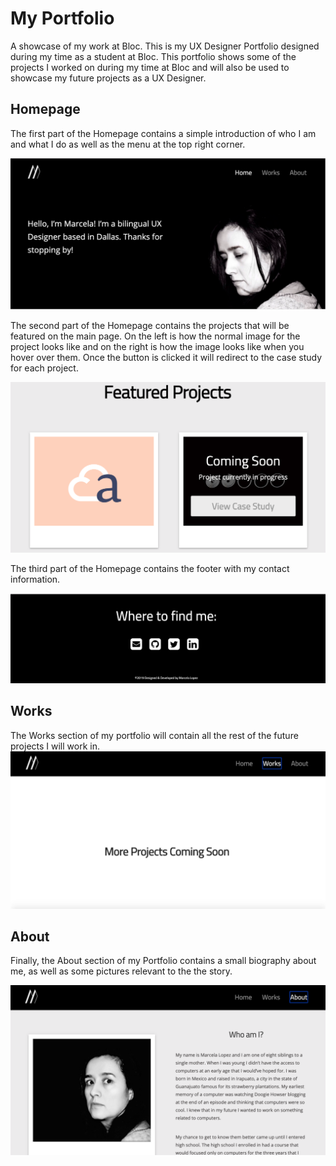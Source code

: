 # My Portfolio

A showcase of my work at Bloc.
This is my UX Designer Portfolio designed during my time as a student at Bloc. This portfolio shows some of the projects I worked on during my time at Bloc and will also be used to showcase my future projects as a UX Designer.

## Homepage

The  first part of the Homepage contains a simple introduction of who I am and what I do as well as the menu at the top right corner.

![Homepage Image](/images/HomepageImage.png)


The second part of the Homepage contains the projects that will be featured on the main page. On the left is how the normal image for the project looks like and on the right is how the image looks like when you hover over them. Once the button is clicked it will redirect to the case study for each project.

![Homepage-Image of Featured Projects](/images/FeaturedProjectsImage.png)


The third part of the Homepage contains the footer with my contact information.

![Homepage-Image of Footer with Contact Information](/images/ContactInfoImage.png)


## Works

The Works section of my portfolio will contain all the rest of the future projects I will work in.
![Works Page Image](/images/WorksPageImage.png)

## About

Finally, the About section of my Portfolio contains a small biography about me, as well as some pictures relevant to the the story.

![About Page Image](/images/AboutPageImage.png)

